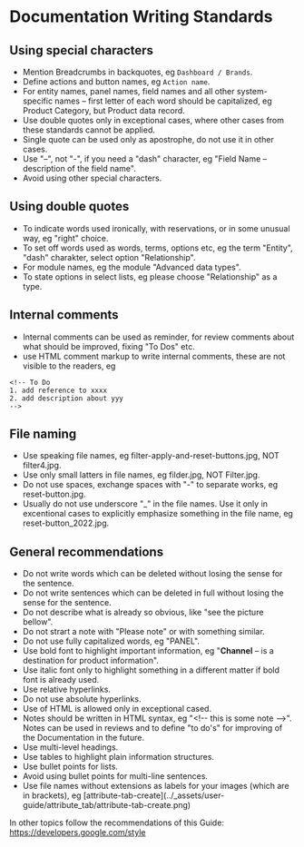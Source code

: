 # Documentation Writing Standards

## Using special characters

- Mention Breadcrumbs in backquotes, eg `Dashboard / Brands`.
- Define actions and button names, eg `Action name`.
- For entity names, panel names, field names and all other system-specific names – first letter of each word should be capitalized, eg Product Category, but Product data record. 
- Use double quotes only in exceptional cases, where other cases from these standards cannot be applied.
- Single quote can be used only as apostrophe, do not use it in other cases.
- Use "–", not "-", if you need a "dash" character, eg "Field Name – description of the field name". 
- Avoid using other special characters.

## Using double quotes

- To indicate words used ironically, with reservations, or in some unusual way, eg "right" choice.
- To set off words used as words, terms, options etc, eg the term "Entity", "dash" charakter, select option "Relationship".
- For module names, eg the module "Advanced data types".
- To state options in select lists, eg please choose "Relationship" as a type.

## Internal comments
- Internal comments can be used as reminder, for review comments about what should be improved, fixing "To Dos" etc.
- use HTML comment markup to write internal comments, these are not visible to the readers, eg 
```
<!-- To Do 
1. add reference to xxxx
2. add description about yyy
-->
```

## File naming

- Use speaking file names, eg filter-apply-and-reset-buttons.jpg, NOT filter4.jpg.
- Use only small latters in file names, eg filder.jpg, NOT Filter.jpg.
- Do not use spaces, exchange spaces with "-" to separate works, eg reset-button.jpg.
- Usually do not use underscore "\_" in the file names. Use it only in excentional cases to explicitly emphasize something in the file name, eg reset-button_2022.jpg.

## General recommendations

- Do not write words which can be deleted without losing the sense for the sentence.
- Do not write sentences which can be deleted in full without losing the sense for the sentence.
- Do not describe what is already so obvious, like "see the picture bellow".
- Do not strart a note with "Please note" or with something similar.
- Do not use fully capitalized words, eg "PANEL".
- Use bold font to highlight important information, eg "**Channel** – is a destination for product information".
- Use italic font only to highlight something in a different matter if bold font is already used.
- Use relative hyperlinks.
- Do not use absolute hyperlinks.
- Use of HTML is allowed only in exceptional cased.
- Notes should be written in HTML syntax, eg "<!-- this is some note –>". Notes can be used in reviews and to define "to do's" for improving of the Documentation in the future.
- Use multi-level headings.
- Use tables to highlight plain information structures.
- Use bullet points for lists.
- Avoid using bullet points for multi-line sentences.
- Use file names without extensions as labels for your images (which are in brackets), eg \[attribute-tab-create\]\(../_assets/user-guide/attribute_tab/attribute-tab-create.png\)

In other topics follow the recommendations of this Guide: https://developers.google.com/style
